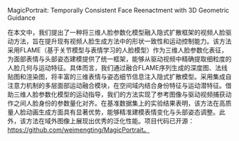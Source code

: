 MagicPortrait: Temporally Consistent Face Reenactment with 3D Geometric Guidance

在本文中，我们提出了一种将三维人脸参数化模型融入隐式扩散框架的视频人脸驱动方法，旨在提升现有视频人脸生成方法中的形状一致性和运动控制能力。该方法采用FLAME（基于关节模型与表情学习的人脸模型）作为三维人脸参数化表征，为面部表情与头部姿态建模提供了统一框架，能够从驱动视频中精确提取细粒度的人脸几何与运动特征。具体而言，我们通过融合FLAME序列生成的深度图、法线贴图和渲染图，将丰富的三维表情与姿态细节信息注入隐式扩散模型。采用集成自注意力机制的多层面部运动融合模块，在空间域内结合身份特征与运动潜特征。借助三维人脸参数化模型的运动指导，我们的方法实现了参考图像与驱动视频捕获动作之间人脸身份的参数量化对齐。在基准数据集上的实验结果表明，该方法在高质量人脸动画生成方面具有显著优势，能够精准建模表情变化与头部姿态调整。此外，该方法在域外图像上展现出优秀的泛化性能。项目代码已开源：https://github.com/weimengting/MagicPortrait。